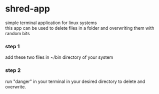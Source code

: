# shred-app
simple terminal application for linux systems  
this app can be used to delete files in a folder and overwriting them with random bits  
### step 1
add these two files in ~/bin directory of your system
### step 2
run "danger" in your terminal in your desired directory to delete and overwrite.
